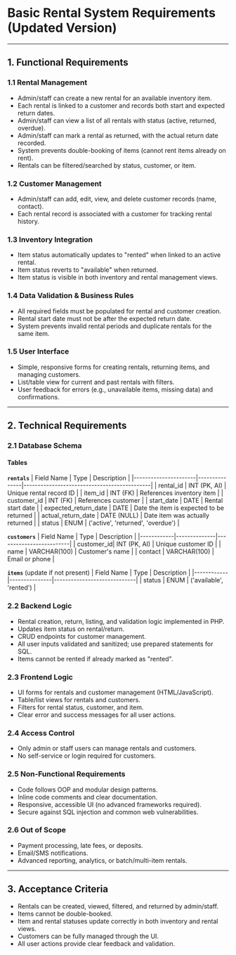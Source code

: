 # Basic Rental System Requirements (Updated Version)

---

## 1. Functional Requirements

### 1.1 Rental Management
- Admin/staff can create a new rental for an available inventory item.
- Each rental is linked to a customer and records both start and expected return dates.
- Admin/staff can view a list of all rentals with status (active, returned, overdue).
- Admin/staff can mark a rental as returned, with the actual return date recorded.
- System prevents double-booking of items (cannot rent items already on rent).
- Rentals can be filtered/searched by status, customer, or item.

### 1.2 Customer Management
- Admin/staff can add, edit, view, and delete customer records (name, contact).
- Each rental record is associated with a customer for tracking rental history.

### 1.3 Inventory Integration
- Item status automatically updates to "rented" when linked to an active rental.
- Item status reverts to "available" when returned.
- Item status is visible in both inventory and rental management views.

### 1.4 Data Validation & Business Rules
- All required fields must be populated for rental and customer creation.
- Rental start date must not be after the expected return date.
- System prevents invalid rental periods and duplicate rentals for the same item.

### 1.5 User Interface
- Simple, responsive forms for creating rentals, returning items, and managing customers.
- List/table view for current and past rentals with filters.
- User feedback for errors (e.g., unavailable items, missing data) and confirmations.

---

## 2. Technical Requirements

### 2.1 Database Schema

#### Tables

**`rentals`**
| Field Name           | Type          | Description                                 |
|----------------------|---------------|---------------------------------------------|
| rental_id            | INT (PK, AI)  | Unique rental record ID                     |
| item_id              | INT (FK)      | References inventory item                   |
| customer_id          | INT (FK)      | References customer                         |
| start_date           | DATE          | Rental start date                           |
| expected_return_date | DATE          | Date the item is expected to be returned    |
| actual_return_date   | DATE (NULL)   | Date item was actually returned             |
| status               | ENUM          | ('active', 'returned', 'overdue')           |

**`customers`**
| Field Name | Type         | Description             |
|------------|--------------|-------------------------|
| customer_id| INT (PK, AI) | Unique customer ID      |
| name       | VARCHAR(100) | Customer's name         |
| contact    | VARCHAR(100) | Email or phone          |

**`items`** (update if not present)
| Field Name | Type          | Description                 |
|------------|---------------|-----------------------------|
| status     | ENUM          | ('available', 'rented')     |

### 2.2 Backend Logic

- Rental creation, return, listing, and validation logic implemented in PHP.
- Updates item status on rental/return.
- CRUD endpoints for customer management.
- All user inputs validated and sanitized; use prepared statements for SQL.
- Items cannot be rented if already marked as "rented".

### 2.3 Frontend Logic

- UI forms for rentals and customer management (HTML/JavaScript).
- Table/list views for rentals and customers.
- Filters for rental status, customer, and item.
- Clear error and success messages for all user actions.

### 2.4 Access Control

- Only admin or staff users can manage rentals and customers.
- No self-service or login required for customers.

### 2.5 Non-Functional Requirements

- Code follows OOP and modular design patterns.
- Inline code comments and clear documentation.
- Responsive, accessible UI (no advanced frameworks required).
- Secure against SQL injection and common web vulnerabilities.

### 2.6 Out of Scope

- Payment processing, late fees, or deposits.
- Email/SMS notifications.
- Advanced reporting, analytics, or batch/multi-item rentals.

---

## 3. Acceptance Criteria

- Rentals can be created, viewed, filtered, and returned by admin/staff.
- Items cannot be double-booked.
- Item and rental statuses update correctly in both inventory and rental views.
- Customers can be fully managed through the UI.
- All user actions provide clear feedback and validation.